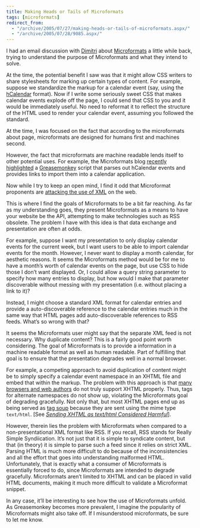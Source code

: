 ```yaml
---
title: Making Heads or Tails of Microformats
tags: [microformats]
redirect_from:
  - "/archive/2005/07/27/making-heads-or-tails-of-microformats.aspx/"
  - "/archive/2005/07/28/9085.aspx/"
---
```


I had an email discussion with [Dimitri](http://glazkov.com/blog/) about
[Microformats](http://microformats.org/about/) a little while back,
trying to understand the purpose of Microformats and what they intend to
solve.

At the time, the potential benefit I saw was that it might allow CSS
writers to share stylesheets for marking up certain types of content.
For example, suppose we standardize the markup for a calendar event
(say, using the [hCalendar](http://microformats.org/wiki/hcalendar)
format). Now if I write some seriously sweet CSS that makes calendar
events explode off the page, I could send that CSS to you and it would
be immediately useful. No need to reformat it to reflect the structure
of the HTML used to render your calendar event, assuming you followed
the standard.

At the time, I was focused on the fact that according to the
microformats about page, microformats are designed for humans first and
machines second.

However, the fact that microformats are machine readable lends itself to
other potential uses. For example, the Microformats blog [recently
highlighted](http://www.microformats.org/blog/2005/07/27/greasemonkey-and-microformats/)
a [Greasemonkey](http://greasemonkey.mozdev.org/) script that parses out
hCalendar events and provides links to import them into a calendar
application.

Now while I try to keep an open mind, I find it odd that Microformat
proponents are [attacking the use of
XML](http://www.25hoursaday.com/weblog/PermaLink.aspx?guid=70e31efd-d296-4708-af71-6499ce524afe)
on the web.

This is where I find the goals of Microformats to be a bit far reaching.
As far as my understanding goes, they present Microformats as a means to
have your website be the API, attempting to make technologies such as
RSS obsolete. The problem I have with this idea is that data exchange
and presentation are often at odds.

For example, suppose I want my presentation to only display calendar
events for the current week, but I want users to be able to import
calendar events for the month. However, I never want to display a month
calendar, for aesthetic reasons. It seems the Microformats method would
be for me to have a month’s worth of calendar events on the page, but
use CSS to hide those I don’t want displayed. Or, I could allow a query
string parameter to specify how many entries to display, but how would I
make that parameter discoverable without messing with my presentation
(i.e. without placing a link to it)?

Instead, I might choose a standard XML format for calendar entries and
provide a auto-discoverable reference to the calendar entries much in
the same way that HTML pages add auto-discoverable references to RSS
feeds. What’s so wrong with that?

It seems the Microformats user might say that the separate XML feed is
not necessary. Why duplicate content? This is a fairly good point worth
considering. The goal of Microformats is to provide a information in a
machine readable format as well as human readable. Part of fulfilling
that goal is to ensure that the presentation degrades well in a normal
browser.

For example, a competing approach to avoid duplication of content might
be to simply specify a calendar event namespace in an XHTML file and
embed that within the markup. The problem with this approach is that
[many browsers and web
authors](http://www.mezzoblue.com/archives/2003/09/03/markup_bulle/) do
not truly support XHTML properly. Thus, tags for alternate namespaces do
not show up, violating the Microformats goal of degrading gracefully.
Not only that, but most XHTML pages end up as being served as [tag
soup](http://www.mezzoblue.com/archives/2003/09/03/markup_bulle/)
because they are sent using the mime type `text/html`. [See *[Sending
XHTML as text/html Considered
Harmful](http://www.hixie.ch/advocacy/xhtml)*].

However, therein lies the problem with Microformats when compared to a
non-presentational XML format like RSS. If you recall, RSS stands for
Really Simple Syndiication. It’s not just that it is simple to syndicate
content, but that (in theory) it is simple to parse such a feed since it
relies on strict XML. Parsing HTML is much more difficult to do because
of the inconsistencies and all the effort that goes into understanding
malformed HTML. Unfortunately, that is exactly what a consumer of
Microformats is essentially forced to do, since Microformats are
intended to degrade gracefully. Microformats aren’t limited to XHTML and
can be placed in valid HTML documents, making it much more difficult to
validate a Microformat snippet.

In any case, it’ll be interesting to see how the use of Microformats
unfold. As Greasemonkey becomes more prevalent, I imagine the popularity
of Microformats might also take off. If I misunderstood microformats, be
sure to let me know.

